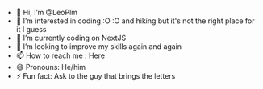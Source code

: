 - 👋 Hi, I’m @LeoPlm
- 👀 I’m interested in coding :O :O and hiking but it's not the right place for it I guess
- 🌱 I’m currently coding on NextJS
- 💞️ I’m looking to improve my skills again and again
- 📫 How to reach me : Here 
- 😄 Pronouns: He/him
- ⚡ Fun fact: Ask to the guy that brings the letters

<!---
LeoPlm/LeoPlm is a ✨ special ✨ repository because its `README.md` (this file) appears on your GitHub profile.
You can click the Preview link to take a look at your changes.
--->
